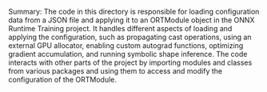 Summary:
The code in this directory is responsible for loading configuration data from a JSON file and applying it to an ORTModule object in the ONNX Runtime Training project. It handles different aspects of loading and applying the configuration, such as propagating cast operations, using an external GPU allocator, enabling custom autograd functions, optimizing gradient accumulation, and running symbolic shape inference. The code interacts with other parts of the project by importing modules and classes from various packages and using them to access and modify the configuration of the ORTModule.